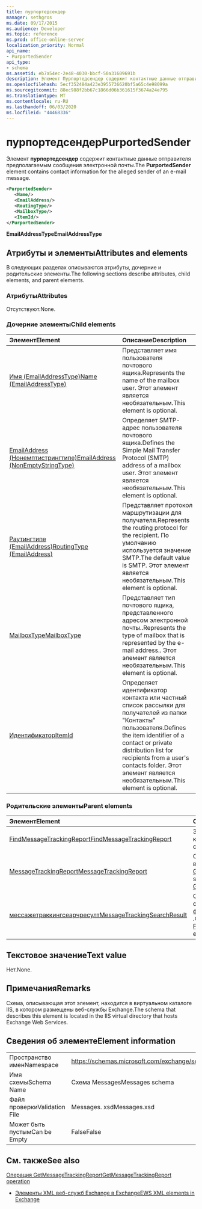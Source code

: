 ```yaml
---
title: пурпортедсендер
manager: sethgros
ms.date: 09/17/2015
ms.audience: Developer
ms.topic: reference
ms.prod: office-online-server
localization_priority: Normal
api_name:
- PurportedSender
api_type:
- schema
ms.assetid: eb7a54ec-2e48-4030-bbcf-50a31609691b
description: Элемент Пурпортедсендер содержит контактные данные отправителя предполагаемым сообщения электронной почты.
ms.openlocfilehash: 5ecf352484a423e3955736620bf5a65c4e98099a
ms.sourcegitcommit: 88ec988f2bb67c1866d06b361615f3674a24e795
ms.translationtype: MT
ms.contentlocale: ru-RU
ms.lasthandoff: 06/03/2020
ms.locfileid: "44468336"
---
```

# <a name="purportedsender"></a><span data-ttu-id="b70c2-103">пурпортедсендер</span><span class="sxs-lookup"><span data-stu-id="b70c2-103">PurportedSender</span></span>

<span data-ttu-id="b70c2-104">Элемент **пурпортедсендер** содержит контактные данные отправителя предполагаемым сообщения электронной почты.</span><span class="sxs-lookup"><span data-stu-id="b70c2-104">The **PurportedSender** element contains contact information for the alleged sender of an e-mail message.</span></span> 
  
```XML
<PurportedSender>
   <Name/>
   <EmailAddress/>
   <RoutingType/>
   <MailboxType/>
   <ItemId/>
</PurportedSender>
```

 <span data-ttu-id="b70c2-105">**EmailAddressType**</span><span class="sxs-lookup"><span data-stu-id="b70c2-105">**EmailAddressType**</span></span>
## <a name="attributes-and-elements"></a><span data-ttu-id="b70c2-106">Атрибуты и элементы</span><span class="sxs-lookup"><span data-stu-id="b70c2-106">Attributes and elements</span></span>

<span data-ttu-id="b70c2-107">В следующих разделах описываются атрибуты, дочерние и родительские элементы.</span><span class="sxs-lookup"><span data-stu-id="b70c2-107">The following sections describe attributes, child elements, and parent elements.</span></span>
  
### <a name="attributes"></a><span data-ttu-id="b70c2-108">Атрибуты</span><span class="sxs-lookup"><span data-stu-id="b70c2-108">Attributes</span></span>

<span data-ttu-id="b70c2-109">Отсутствуют.</span><span class="sxs-lookup"><span data-stu-id="b70c2-109">None.</span></span>
  
### <a name="child-elements"></a><span data-ttu-id="b70c2-110">Дочерние элементы</span><span class="sxs-lookup"><span data-stu-id="b70c2-110">Child elements</span></span>

|<span data-ttu-id="b70c2-111">**Элемент**</span><span class="sxs-lookup"><span data-stu-id="b70c2-111">**Element**</span></span>|<span data-ttu-id="b70c2-112">**Описание**</span><span class="sxs-lookup"><span data-stu-id="b70c2-112">**Description**</span></span>|
|:-----|:-----|
|[<span data-ttu-id="b70c2-113">Имя (EmailAddressType)</span><span class="sxs-lookup"><span data-stu-id="b70c2-113">Name (EmailAddressType)</span></span>](name-emailaddresstype.md) <br/> |<span data-ttu-id="b70c2-114">Представляет имя пользователя почтового ящика.</span><span class="sxs-lookup"><span data-stu-id="b70c2-114">Represents the name of the mailbox user.</span></span> <span data-ttu-id="b70c2-115">Этот элемент является необязательным.</span><span class="sxs-lookup"><span data-stu-id="b70c2-115">This element is optional.</span></span>  <br/> |
|[<span data-ttu-id="b70c2-116">EmailAddress (Нонемптистрингтипе)</span><span class="sxs-lookup"><span data-stu-id="b70c2-116">EmailAddress (NonEmptyStringType)</span></span>](emailaddress-nonemptystringtype.md) <br/> |<span data-ttu-id="b70c2-117">Определяет SMTP-адрес пользователя почтового ящика.</span><span class="sxs-lookup"><span data-stu-id="b70c2-117">Defines the Simple Mail Transfer Protocol (SMTP) address of a mailbox user.</span></span> <span data-ttu-id="b70c2-118">Этот элемент является необязательным.</span><span class="sxs-lookup"><span data-stu-id="b70c2-118">This element is optional.</span></span>  <br/> |
|[<span data-ttu-id="b70c2-119">Раутингтипе (EmailAddress)</span><span class="sxs-lookup"><span data-stu-id="b70c2-119">RoutingType (EmailAddress)</span></span>](routingtype-emailaddress.md) <br/> |<span data-ttu-id="b70c2-120">Представляет протокол маршрутизации для получателя.</span><span class="sxs-lookup"><span data-stu-id="b70c2-120">Represents the routing protocol for the recipient.</span></span> <span data-ttu-id="b70c2-121">По умолчанию используется значение SMTP.</span><span class="sxs-lookup"><span data-stu-id="b70c2-121">The default value is SMTP.</span></span> <span data-ttu-id="b70c2-122">Этот элемент является необязательным.</span><span class="sxs-lookup"><span data-stu-id="b70c2-122">This element is optional.</span></span>  <br/> |
|[<span data-ttu-id="b70c2-123">MailboxType</span><span class="sxs-lookup"><span data-stu-id="b70c2-123">MailboxType</span></span>](mailboxtype.md) <br/> |<span data-ttu-id="b70c2-124">Представляет тип почтового ящика, представленного адресом электронной почты..</span><span class="sxs-lookup"><span data-stu-id="b70c2-124">Represents the type of mailbox that is represented by the e-mail address..</span></span> <span data-ttu-id="b70c2-125">Этот элемент является необязательным.</span><span class="sxs-lookup"><span data-stu-id="b70c2-125">This element is optional.</span></span>  <br/> |
|[<span data-ttu-id="b70c2-126">Идентификатор</span><span class="sxs-lookup"><span data-stu-id="b70c2-126">ItemId</span></span>](itemid.md) <br/> |<span data-ttu-id="b70c2-127">Определяет идентификатор контакта или частный список рассылки для получателей из папки "Контакты" пользователя.</span><span class="sxs-lookup"><span data-stu-id="b70c2-127">Defines the item identifier of a contact or private distribution list for recipients from a user's contacts folder.</span></span> <span data-ttu-id="b70c2-128">Этот элемент является необязательным.</span><span class="sxs-lookup"><span data-stu-id="b70c2-128">This element is optional.</span></span>  <br/> |
   
### <a name="parent-elements"></a><span data-ttu-id="b70c2-129">Родительские элементы</span><span class="sxs-lookup"><span data-stu-id="b70c2-129">Parent elements</span></span>

|<span data-ttu-id="b70c2-130">**Элемент**</span><span class="sxs-lookup"><span data-stu-id="b70c2-130">**Element**</span></span>|<span data-ttu-id="b70c2-131">**Описание**</span><span class="sxs-lookup"><span data-stu-id="b70c2-131">**Description**</span></span>|
|:-----|:-----|
|[<span data-ttu-id="b70c2-132">FindMessageTrackingReport</span><span class="sxs-lookup"><span data-stu-id="b70c2-132">FindMessageTrackingReport</span></span>](findmessagetrackingreport.md) <br/> |<span data-ttu-id="b70c2-133">Задает условия для типов сообщений, которые требуется найти.</span><span class="sxs-lookup"><span data-stu-id="b70c2-133">Specifies criteria for the types of messages to find.</span></span>  <br/> |
|[<span data-ttu-id="b70c2-134">MessageTrackingReport</span><span class="sxs-lookup"><span data-stu-id="b70c2-134">MessageTrackingReport</span></span>](messagetrackingreport.md) <br/> |<span data-ttu-id="b70c2-135">Содержит одно сообщение, которое возвращается в [Операция GetMessageTrackingReport](getmessagetrackingreport-operation.md).</span><span class="sxs-lookup"><span data-stu-id="b70c2-135">Contains a single message that is returned in a [GetMessageTrackingReport operation](getmessagetrackingreport-operation.md).</span></span>  <br/> |
|[<span data-ttu-id="b70c2-136">мессажетраккингсеарчресулт</span><span class="sxs-lookup"><span data-stu-id="b70c2-136">MessageTrackingSearchResult</span></span>](messagetrackingsearchresult.md) <br/> |<span data-ttu-id="b70c2-137">Содержит один результат одного сообщения для элемента [финдмессажетраккингрепортреспонсе](findmessagetrackingreportresponse.md) .</span><span class="sxs-lookup"><span data-stu-id="b70c2-137">Contains a single message result for a [FindMessageTrackingReportResponse](findmessagetrackingreportresponse.md) element.</span></span>  <br/> |
   
## <a name="text-value"></a><span data-ttu-id="b70c2-138">Текстовое значение</span><span class="sxs-lookup"><span data-stu-id="b70c2-138">Text value</span></span>

<span data-ttu-id="b70c2-139">Нет.</span><span class="sxs-lookup"><span data-stu-id="b70c2-139">None.</span></span>
  
## <a name="remarks"></a><span data-ttu-id="b70c2-140">Примечания</span><span class="sxs-lookup"><span data-stu-id="b70c2-140">Remarks</span></span>

<span data-ttu-id="b70c2-141">Схема, описывающая этот элемент, находится в виртуальном каталоге IIS, в котором размещены веб-службы Exchange.</span><span class="sxs-lookup"><span data-stu-id="b70c2-141">The schema that describes this element is located in the IIS virtual directory that hosts Exchange Web Services.</span></span>
  
## <a name="element-information"></a><span data-ttu-id="b70c2-142">Сведения об элементе</span><span class="sxs-lookup"><span data-stu-id="b70c2-142">Element information</span></span>

|||
|:-----|:-----|
|<span data-ttu-id="b70c2-143">Пространство имен</span><span class="sxs-lookup"><span data-stu-id="b70c2-143">Namespace</span></span>  <br/> |https://schemas.microsoft.com/exchange/services/2006/messages  <br/> |
|<span data-ttu-id="b70c2-144">Имя схемы</span><span class="sxs-lookup"><span data-stu-id="b70c2-144">Schema Name</span></span>  <br/> |<span data-ttu-id="b70c2-145">Схема Messages</span><span class="sxs-lookup"><span data-stu-id="b70c2-145">Messages schema</span></span>  <br/> |
|<span data-ttu-id="b70c2-146">Файл проверки</span><span class="sxs-lookup"><span data-stu-id="b70c2-146">Validation File</span></span>  <br/> |<span data-ttu-id="b70c2-147">Messages. xsd</span><span class="sxs-lookup"><span data-stu-id="b70c2-147">Messages.xsd</span></span>  <br/> |
|<span data-ttu-id="b70c2-148">Может быть пустым</span><span class="sxs-lookup"><span data-stu-id="b70c2-148">Can be Empty</span></span>  <br/> |<span data-ttu-id="b70c2-149">False</span><span class="sxs-lookup"><span data-stu-id="b70c2-149">False</span></span>  <br/> |
   
## <a name="see-also"></a><span data-ttu-id="b70c2-150">См. также</span><span class="sxs-lookup"><span data-stu-id="b70c2-150">See also</span></span>



[<span data-ttu-id="b70c2-151">Операция GetMessageTrackingReport</span><span class="sxs-lookup"><span data-stu-id="b70c2-151">GetMessageTrackingReport operation</span></span>](getmessagetrackingreport-operation.md)


- [<span data-ttu-id="b70c2-152">Элементы XML веб-служб Exchange в Exchange</span><span class="sxs-lookup"><span data-stu-id="b70c2-152">EWS XML elements in Exchange</span></span>](ews-xml-elements-in-exchange.md)


